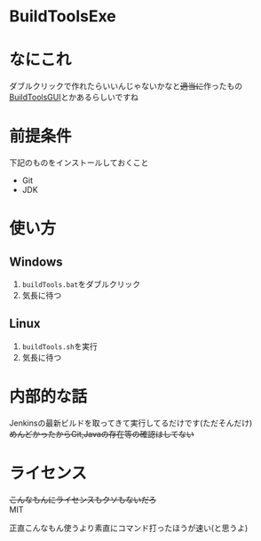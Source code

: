 # BuildToolsExe

# なにこれ

ダブルクリックで作れたらいいんじゃないかなと~~適当に~~作ったもの  
[BuildToolsGUI](https://github.com/KMStev/BuildToolsGUI)とかあるらしいですね

# 前提条件

下記のものをインストールしておくこと
- Git
- JDK


# 使い方

## Windows

1. `buildTools.bat`をダブルクリック
1. 気長に待つ

## Linux

1. `buildTools.sh`を実行
1. 気長に待つ

# 内部的な話

Jenkinsの最新ビルドを取ってきて実行してるだけです(ただそんだけ)  
~~めんどかったからGit,Javaの存在等の確認はしてない~~

# ライセンス

~~こんなもんにライセンスもクソもないだろ~~  
MIT

正直こんなもん使うより素直にコマンド打ったほうが速い(と思うよ)